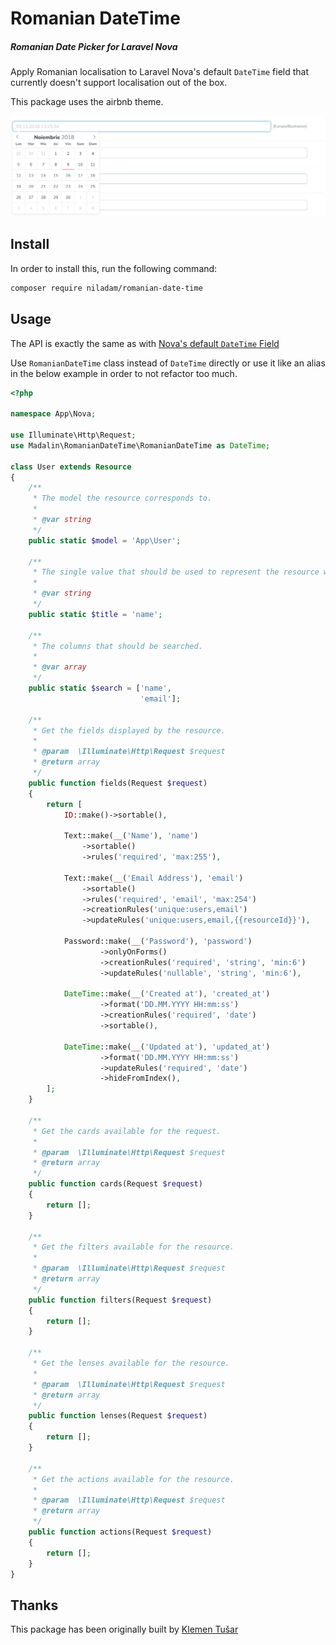 # Romanian DateTime

##### Romanian Date Picker for Laravel Nova

Apply Romanian localisation to Laravel Nova's default `DateTime` field that currently doesn't support localisation out of the box.

This package uses the airbnb theme.

![Romanian DateTime](./screenshot.png)

## Install

In order to install this, run the following command:

```bash
composer require niladam/romanian-date-time
```

## Usage

The API is exactly the same as with [Nova's default `DateTime` Field](https://nova.laravel.com/docs/1.0/resources/fields.html#datetime-field)

Use `RomanianDateTime` class instead of `DateTime` directly or use it like an alias in the below example in order to not refactor too much.

```php
<?php

namespace App\Nova;

use Illuminate\Http\Request;
use Madalin\RomanianDateTime\RomanianDateTime as DateTime;

class User extends Resource
{
    /**
     * The model the resource corresponds to.
     *
     * @var string
     */
    public static $model = 'App\User';

    /**
     * The single value that should be used to represent the resource when being displayed.
     *
     * @var string
     */
    public static $title = 'name';

    /**
     * The columns that should be searched.
     *
     * @var array
     */
    public static $search = ['name',
                             'email'];

    /**
     * Get the fields displayed by the resource.
     *
     * @param  \Illuminate\Http\Request $request
     * @return array
     */
    public function fields(Request $request)
    {
        return [
            ID::make()->sortable(),

            Text::make(__('Name'), 'name')
                ->sortable()
                ->rules('required', 'max:255'),

            Text::make(__('Email Address'), 'email')
                ->sortable()
                ->rules('required', 'email', 'max:254')
                ->creationRules('unique:users,email')
                ->updateRules('unique:users,email,{{resourceId}}'),

            Password::make(__('Password'), 'password')
                    ->onlyOnForms()
                    ->creationRules('required', 'string', 'min:6')
                    ->updateRules('nullable', 'string', 'min:6'),

            DateTime::make(__('Created at'), 'created_at')
                    ->format('DD.MM.YYYY HH:mm:ss')
                    ->creationRules('required', 'date')
                    ->sortable(),

            DateTime::make(__('Updated at'), 'updated_at')
                    ->format('DD.MM.YYYY HH:mm:ss')
                    ->updateRules('required', 'date')
                    ->hideFromIndex(),
        ];
    }

    /**
     * Get the cards available for the request.
     *
     * @param  \Illuminate\Http\Request $request
     * @return array
     */
    public function cards(Request $request)
    {
        return [];
    }

    /**
     * Get the filters available for the resource.
     *
     * @param  \Illuminate\Http\Request $request
     * @return array
     */
    public function filters(Request $request)
    {
        return [];
    }

    /**
     * Get the lenses available for the resource.
     *
     * @param  \Illuminate\Http\Request $request
     * @return array
     */
    public function lenses(Request $request)
    {
        return [];
    }

    /**
     * Get the actions available for the resource.
     *
     * @param  \Illuminate\Http\Request $request
     * @return array
     */
    public function actions(Request $request)
    {
        return [];
    }
}

```

## Thanks

This package has been originally built by [Klemen Tušar](https://github.com/techouse/slovenian-date-time)
